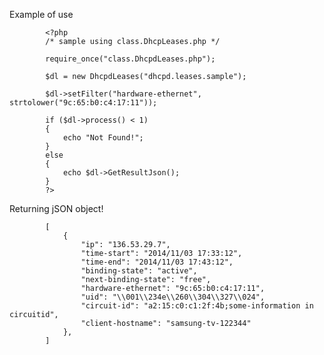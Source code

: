 Example of use

            <?php
            /* sample using class.DhcpLeases.php */

            require_once("class.DhcpdLeases.php");

            $dl = new DhcpdLeases("dhcpd.leases.sample");

            $dl->setFilter("hardware-ethernet", strtolower("9c:65:b0:c4:17:11"));

            if ($dl->process() < 1)
            {
                echo "Not Found!";
            }
            else
            {
                echo $dl->GetResultJson();
            }
            ?>

Returning jSON object!

            [
                {
                    "ip": "136.53.29.7",
                    "time-start": "2014/11/03 17:33:12",
                    "time-end": "2014/11/03 17:43:12",
                    "binding-state": "active",
                    "next-binding-state": "free",
                    "hardware-ethernet": "9c:65:b0:c4:17:11",
                    "uid": "\\001\\234e\\260\\304\\327\\024",
                    "circuit-id": "a2:15:c0:c1:2f:4b;some-information in circuitid",
                    "client-hostname": "samsung-tv-122344"
                },
            ]

